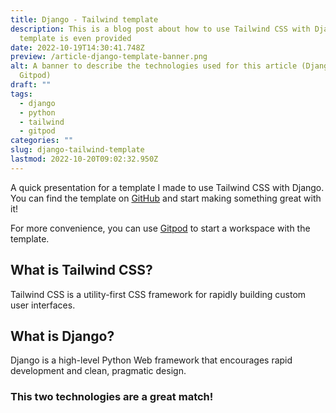 ```yaml
---
title: Django - Tailwind template
description: This is a blog post about how to use Tailwind CSS with Django. A Gitpod
  template is even provided
date: 2022-10-19T14:30:41.748Z
preview: /article-django-template-banner.png
alt: A banner to describe the technologies used for this article (Django, Tailwind,
  Gitpod)
draft: ""
tags:
  - django
  - python
  - tailwind
  - gitpod
categories: ""
slug: django-tailwind-template
lastmod: 2022-10-20T09:02:32.950Z
---
```


A quick presentation for a template I made to use Tailwind CSS with Django.    
You can find the template on [GitHub](https://github.com/MrDanielCadeau/template-django-tailwind) and start making something great with it!
    
For more convenience, you can use [Gitpod](https://gitpod.io/#https://github.com/MrDanielCadeau/template-django-tailwind) to start a workspace with the template.

## What is Tailwind CSS?

Tailwind CSS is a utility-first CSS framework for rapidly building custom user interfaces.

## What is Django?

Django is a high-level Python Web framework that encourages rapid development and clean, pragmatic design.

### This two technologies are a great match!